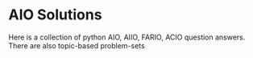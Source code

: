 # AIO Solutions
Here is a collection of python AIO, AIIO, FARIO, ACIO question answers.
There are also topic-based problem-sets
